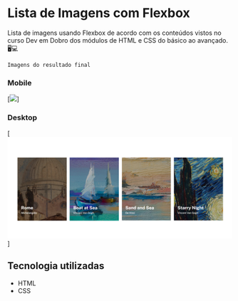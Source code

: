 # Lista de Imagens com Flexbox

Lista de imagens usando Flexbox de acordo com os conteúdos vistos no curso Dev em Dobro dos módulos de HTML e CSS do básico ao avançado. 🖥💻

```
Imagens do resultado final
```

### Mobile
[<img src="mobile.gif">]

### Desktop
[<img src="desktop.PNG">]

## Tecnologia utilizadas
- HTML
- CSS
